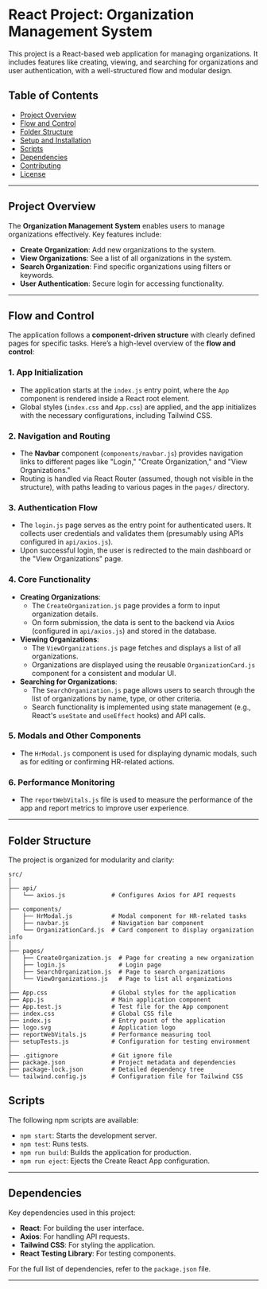 
# React Project: Organization Management System

This project is a React-based web application for managing organizations. It includes features like creating, viewing, and searching for organizations and user authentication, with a well-structured flow and modular design.

## Table of Contents

- [Project Overview](#project-overview)
- [Flow and Control](#flow-and-control)
- [Folder Structure](#folder-structure)
- [Setup and Installation](#setup-and-installation)
- [Scripts](#scripts)
- [Dependencies](#dependencies)
- [Contributing](#contributing)
- [License](#license)

---

## Project Overview

The **Organization Management System** enables users to manage organizations effectively. Key features include:
- **Create Organization**: Add new organizations to the system.
- **View Organizations**: See a list of all organizations in the system.
- **Search Organization**: Find specific organizations using filters or keywords.
- **User Authentication**: Secure login for accessing functionality.

---

## Flow and Control

The application follows a **component-driven structure** with clearly defined pages for specific tasks. Here’s a high-level overview of the **flow and control**:

### 1. **App Initialization**
   - The application starts at the `index.js` entry point, where the `App` component is rendered inside a React root element.
   - Global styles (`index.css` and `App.css`) are applied, and the app initializes with the necessary configurations, including Tailwind CSS.

### 2. **Navigation and Routing**
   - The **Navbar** component (`components/navbar.js`) provides navigation links to different pages like "Login," "Create Organization," and "View Organizations."
   - Routing is handled via React Router (assumed, though not visible in the structure), with paths leading to various pages in the `pages/` directory.

### 3. **Authentication Flow**
   - The `login.js` page serves as the entry point for authenticated users. It collects user credentials and validates them (presumably using APIs configured in `api/axios.js`).
   - Upon successful login, the user is redirected to the main dashboard or the "View Organizations" page.

### 4. **Core Functionality**
   - **Creating Organizations**:
     - The `CreateOrganization.js` page provides a form to input organization details.
     - On form submission, the data is sent to the backend via Axios (configured in `api/axios.js`) and stored in the database.
   - **Viewing Organizations**:
     - The `ViewOrganizations.js` page fetches and displays a list of all organizations. 
     - Organizations are displayed using the reusable `OrganizationCard.js` component for a consistent and modular UI.
   - **Searching for Organizations**:
     - The `SearchOrganization.js` page allows users to search through the list of organizations by name, type, or other criteria.
     - Search functionality is implemented using state management (e.g., React's `useState` and `useEffect` hooks) and API calls.

### 5. **Modals and Other Components**
   - The `HrModal.js` component is used for displaying dynamic modals, such as for editing or confirming HR-related actions.

### 6. **Performance Monitoring**
   - The `reportWebVitals.js` file is used to measure the performance of the app and report metrics to improve user experience.

---

## Folder Structure

The project is organized for modularity and clarity:

```
src/
│
├── api/
│   └── axios.js             # Configures Axios for API requests
│
├── components/
│   ├── HrModal.js           # Modal component for HR-related tasks
│   ├── navbar.js            # Navigation bar component
│   └── OrganizationCard.js  # Card component to display organization info
│
├── pages/
│   ├── CreateOrganization.js  # Page for creating a new organization
│   ├── login.js               # Login page
│   ├── SearchOrganization.js  # Page to search organizations
│   └── ViewOrganizations.js   # Page to list all organizations
│
├── App.css                  # Global styles for the application
├── App.js                   # Main application component
├── App.test.js              # Test file for the App component
├── index.css                # Global CSS file
├── index.js                 # Entry point of the application
├── logo.svg                 # Application logo
├── reportWebVitals.js       # Performance measuring tool
├── setupTests.js            # Configuration for testing environment
│
├── .gitignore               # Git ignore file
├── package.json             # Project metadata and dependencies
├── package-lock.json        # Detailed dependency tree
└── tailwind.config.js       # Configuration file for Tailwind CSS
```

## Scripts

The following npm scripts are available:

- `npm start`: Starts the development server.
- `npm test`: Runs tests.
- `npm run build`: Builds the application for production.
- `npm run eject`: Ejects the Create React App configuration.

---

## Dependencies

Key dependencies used in this project:

- **React**: For building the user interface.
- **Axios**: For handling API requests.
- **Tailwind CSS**: For styling the application.
- **React Testing Library**: For testing components.

For the full list of dependencies, refer to the `package.json` file.

---

